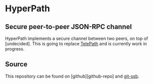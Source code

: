 HyperPath
=========

Secure peer-to-peer JSON-RPC channel
------------------------------------

HyperPath implements a secure channel between two peers, on top of
[undecided]. This is going to replace [TelePath][telepath-url]
and is currently work in progress.

Source
------

This repository can be found on [github][github-repo] and [git-ssb][ssb-repo].

[telepath-url]: https://github.com/identity-box/identity-box/tree/master/workspaces/telepath
[git-repo]: https://github.com/identity-box/hyperpath
[ssb-repo]: http://git.scuttlebot.io/%251U%2BJgFizEZ4MtNPLul5RubrkyAH9yUKzvtCOiF3UheY%3D.sha256

